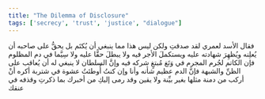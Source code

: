 ```yaml
---
title: "The Dilemma of Disclosure"
tags: ['secrecy', 'trust', 'justice', "dialogue"]
---
```


 فقال الأسد لعمري لقد صدقتِ ولكن ليس هذا مما ينبغي أن يُكتَم بل يحقُّ على صاحبه أن يُعلِنه ويُظهِرَ شهادته عليه ويستكملَ الأجر فيه ولا يبطلَ حقًّا عليه  ولا سِيَّما في دم المظلوم  فإن الكاتم لجُرم المجرم في وَتَغ مُبتغٍ شركه فيه وإنَّ السلطان لا ينبغي له أن يُعاقب على الظنِّ والشبهة فإنَّ الدم عظيم شأنه وأنا  وإن كنتُ أُوطئتُ عشوة في شتربة  أكره أنْ أركب من دمنة مثلها بغير بيِّنة ولا يقين وقد رمى إليكِ من أخبرك بما ذكرتِ وقذفه في عنقك
